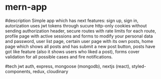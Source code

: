 # mern-app

#description
Simple app which has next features: sign up, sign in, autorization uses jwt tokens through sucure http-only cookies without sending authorization header, secure routes with rate limits for each route, profile page with active sessions and forms to modify your personal data and password, user list page, certain user page with its own posts, home page which shows all posts and has submit a new post button, posts have got like feature (also it shows users who liked a post), forms cover validation for all possible cases and fire notifications. 

#tech
jwt auth, express, mongoose (mongodb), nextjs (react), styled-components, redux, cloudinary
